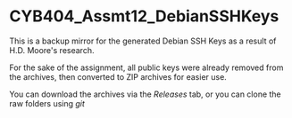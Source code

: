 # CYB404_Assmt12_DebianSSHKeys
This is a backup mirror for the generated Debian SSH Keys as a result of H.D. Moore's research.

For the sake of the assignment, all public keys were already removed from the archives, then converted to ZIP archives for easier use.

You can download the archives via the *Releases* tab, or you can clone the raw folders using *git*
